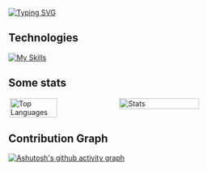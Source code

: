 [![Typing SVG](https://readme-typing-svg.demolab.com?font=Product+Sans&weight=600&size=30&duration=1700&pause=100&color=F5F5F5&vCenter=true&random=true&width=435&lines=Flutter;Android;iOS)](https://git.io/typing-svg)

## Technologies
[![My Skills](https://skillicons.dev/icons?i=dart,flutter,python,androidstudio,idea,pycharm,vscode,visualstudio,github,git,mysql,postgresql,sqlite,supabase,postman,gcp,expressjs,nodejs,npm,powershell,typescript,javascript,docker,deno,neovim,firebase,apple,figma,linux,arch&theme=dark&perline=15)](https://skillicons.dev)

## Some stats
<div style="display: flex; justify-content: center;">
  <img src="https://github-readme-stats.vercel.app/api/top-langs/?username=heimin22&theme=neon&layout=compact&hide_border=true&hide=html,css,javascript,cmake,c" alt="Top Languages" style="width: 43%;" />
  <img src="https://github-readme-stats.vercel.app/api?username=heimin22&show_icons=true&theme=neon&hide_border=true&rank_icon=percentile" alt="Stats" style="width: 56%;" />
</div>

## Contribution Graph
[![Ashutosh's github activity graph](https://github-readme-activity-graph.vercel.app/graph?username=heimin22&bg_color=000000&color=e2289d&line=17d9b9&point=e2289d&area=true&hide_border=true&radius=12)](https://github.com/ashutosh00710/github-readme-activity-graph)
